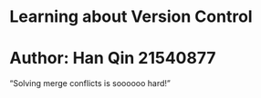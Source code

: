 # Learning about Version Control
# Author: Han Qin 21540877
“Solving merge conflicts is soooooo hard!”